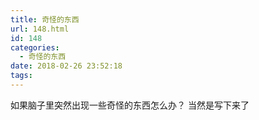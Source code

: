 ```yaml
---
title: 奇怪的东西
url: 148.html
id: 148
categories:
  - 奇怪的东西
date: 2018-02-26 23:52:18
tags:
---
```


如果脑子里突然出现一些奇怪的东西怎么办？ 当然是写下来了